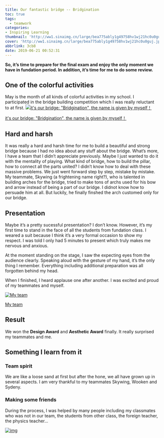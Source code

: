 ```yaml
---
title: Our fantastic bridge -- Bridgination
toc: true
tags:
  - teamwork
categories:
- Inspiring Learning
thumbnail: 'http://ww1.sinaimg.cn/large/bea775ably1g49758hv1wj21hc0u0guj.jpg'
cover: 'http://ww1.sinaimg.cn/large/bea775ably1g49758hv1wj21hc0u0guj.jpg'
abbrlink: 3cb8
date: 2019-06-21 00:52:31
---
```


**So, it’s time to prepare for the final exam and enjoy the only moment we have in fundation period. In addition, it’s time for me to do some review.**

## One of the colorful activities

May is the month of all kinds of colorful activities in my school. I participated in the bridge building competition which I was really reluctant to at first.
[![it's our bridge: "Bridgination", the name is given by myself！](http://ww1.sinaimg.cn/large/bea775ably1g495p7s5bkj23402c0npd.jpg)](http://ww1.sinaimg.cn/large/bea775ably1g495p7s5bkj23402c0npd.jpg)

[it's our bridge: "Bridgination", the name is given by myself！](http://ww1.sinaimg.cn/large/bea775ably1g495p7s5bkj23402c0npd.jpg)



## Hard and harsh



It was really a hard and harsh time for me to build a beautiful and strong bridge because I had no idea about any stuff about the bridge. What’s more, I have a team that I didn’t appreciate previously. Maybe I just wanted to do it with the mentality of playing.
What kind of bridge, how to build the pillar, how to connect all the parts united? I didn’t know how to deal with these massive problems. We just went forward step by step, mistake by mistake.
My teammate, Skywing (a frightening name right?), who is talented in building arches for the bridge, tried to make tons of archs used for his bow and arrow instead of being a part of our bridge. I didnot know how to persuade him at all. But luckily, he finally finshed the arch customed only for our bridge.

## Presentation

Maybe it’s a pretty sucessful presentation? I don’t know. However, it’s my first time to stand in the face of all the students from fundation class. I weared a suit because I think it’s a very formal occasion to show my respect. I was told I only had 5 minutes to present which truly makes me nervous and anxious.

At the moment standing on the stage, I saw the expecting eyes from the audience clearly. Speaking aloud with the gesture of my hand, it’s the only thing I remember. Everything including additional preparation was all forgotten behind my head.

When I finished, I heard applause one after another. I was excited and proud of my teammates and myself.

[![My team](http://ww1.sinaimg.cn/large/bea775ably1g496wmff80j21400u0go7.jpg)](http://ww1.sinaimg.cn/large/bea775ably1g496wmff80j21400u0go7.jpg)

[My team](http://ww1.sinaimg.cn/large/bea775ably1g496wmff80j21400u0go7.jpg)



## Result

We won the **Design Award** and **Aesthetic Award** finally. It really surprised my teammates and me.

## Something I learn from it

### Team spirit

We are like a loose sand at first but after the hone, we all have grown up in several aspects. I am very thankful to my teammates Skywing, Wooken and Sydeny.

### Making some friends

During the process, I was helped by many people including my classmates who was not in our team, the students from other class, the foreign teacher, the physics teacher…

[![img](http://ww1.sinaimg.cn/large/bea775ably1g496xy057gj23402c0qlw.jpg)](http://ww1.sinaimg.cn/large/bea775ably1g496xy057gj23402c0qlw.jpg)